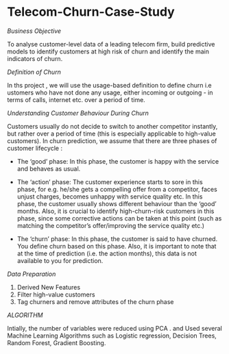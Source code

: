 # Telecom-Churn-Case-Study

_Business Objective_

To analyse customer-level data of a leading telecom firm, build predictive models to identify customers at high risk of churn and identify the main indicators of churn.

_Definition of Churn_

In ths project , we will use the usage-based definition to define churn i.e ustomers who have not done any usage, either incoming or outgoing - in terms of calls, internet etc. over a period of time.

_Understanding Customer Behaviour During Churn_

Customers usually do not decide to switch to another competitor instantly, but rather over a period of time (this is especially applicable to high-value customers). In churn prediction, we assume that there are three phases of customer lifecycle :

* The ‘good’ phase: In this phase, the customer is happy with the service and behaves as usual.

* The ‘action’ phase: The customer experience starts to sore in this phase, for e.g. he/she gets a compelling offer from a  competitor, faces unjust charges, becomes unhappy with service quality etc. In this phase, the customer usually shows different behaviour than the ‘good’ months. Also, it is crucial to identify high-churn-risk customers in this phase, since some corrective actions can be taken at this point (such as matching the competitor’s offer/improving the service quality etc.)

* The ‘churn’ phase: In this phase, the customer is said to have churned. You define churn based on this phase. Also, it is important to note that at the time of prediction (i.e. the action months), this data is not available to you for prediction. 

_Data Preparation_

1. Derived New Features 
2. Filter high-value customers
3. Tag churners and remove attributes of the churn phase

_ALGORITHM_

Intially, the  number of variables were reduced using PCA . and Used several Machine Learning Algorithms such as Logistic regression, Decision Trees, Random Forest, Gradient
Boosting.
